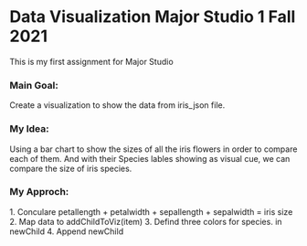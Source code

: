 # Data Visualization Major Studio 1 Fall 2021
This is my first assignment for Major Studio

<h3>Main Goal:</h3>
Create a visualization to show the data from iris_json file.

<h3>My Idea: </h3>
Using a bar chart to show the sizes of all the iris flowers in order to compare each of them. And with their Species lables showing as visual cue, we can compare the size of iris species.

<h3>My Approch:</h3>
  1. Conculare petallength + petalwidth + sepallength + sepalwidth = iris size
  2. Map data to addChildToViz(item)
  3. Defind three colors for species. in newChild
  4. Append newChild
